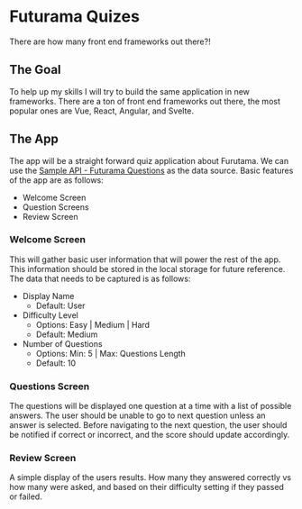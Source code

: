 # Futurama Quizes

There are how many front end frameworks out there?!

## The Goal

To help up my skills I will try to build the same application in new frameworks. There are a ton of front end frameworks out there, the most popular ones are Vue, React, Angular, and Svelte.

## The App

The app will be a straight forward quiz application about Furutama. We can use the [Sample API - Futurama Questions](https://sampleapis.com/futurama/api/questions) as the data source. Basic features of the app are as follows: 

- Welcome Screen
- Question Screens
- Review Screen

### Welcome Screen

This will gather basic user information that will power the rest of the app. This information should be stored in the local storage for future reference. The data that needs to be captured is as follows:

- Display Name
  - Default: User
- Difficulty Level
  - Options: Easy | Medium | Hard
  - Default: Medium
- Number of Questions
  - Options: Min: 5 | Max: Questions Length
  - Default: 10

### Questions Screen

The questions will be displayed one question at a time with a list of possible answers. The user should be unable to go to next question unless an answer is selected. Before navigating to the next question, the user should be notified if correct or incorrect, and the score should update accordingly.

### Review Screen

A simple display of the users results. How many they answered correctly vs how many were asked, and based on their difficulty setting if they passed or failed.

